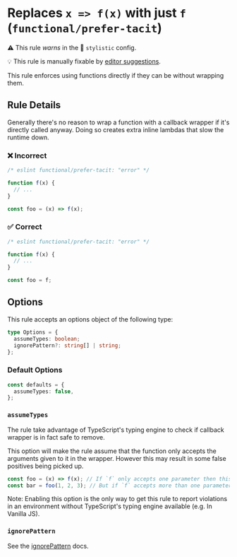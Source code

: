 # Replaces `x => f(x)` with just `f` (`functional/prefer-tacit`)

⚠️ This rule _warns_ in the 🎨 `stylistic` config.

💡 This rule is manually fixable by [editor suggestions](https://eslint.org/docs/developer-guide/working-with-rules#providing-suggestions).

<!-- end auto-generated rule header -->

This rule enforces using functions directly if they can be without wrapping them.

## Rule Details

Generally there's no reason to wrap a function with a callback wrapper if it's directly called anyway.
Doing so creates extra inline lambdas that slow the runtime down.

### ❌ Incorrect

<!-- eslint-skip -->

```ts
/* eslint functional/prefer-tacit: "error" */

function f(x) {
  // ...
}

const foo = (x) => f(x);
```

### ✅ Correct

```ts
/* eslint functional/prefer-tacit: "error" */

function f(x) {
  // ...
}

const foo = f;
```

## Options

This rule accepts an options object of the following type:

```ts
type Options = {
  assumeTypes: boolean;
  ignorePattern?: string[] | string;
};
```

### Default Options

```ts
const defaults = {
  assumeTypes: false,
};
```

### `assumeTypes`

The rule take advantage of TypeScript's typing engine to check if callback wrapper is in fact safe to remove.

This option will make the rule assume that the function only accepts the arguments given to it in the wrapper.
However this may result in some false positives being picked up.

<!-- eslint-disable functional/prefer-tacit -->

```js
const foo = (x) => f(x); // If `f` only accepts one parameter then this is violation of the rule.
const bar = foo(1, 2, 3); // But if `f` accepts more than one parameter then it isn't.
```

Note: Enabling this option is the only way to get this rule to report violations in an environment without TypeScript's typing engine available (e.g. In Vanilla JS).

### `ignorePattern`

See the [ignorePattern](./options/ignore-pattern.md) docs.
